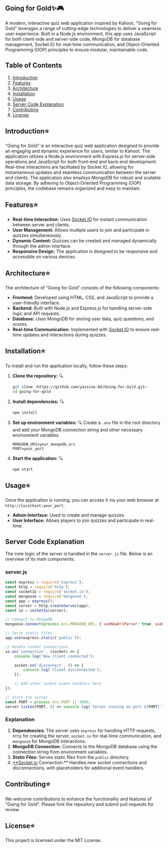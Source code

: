 ## Going for Gold✨🎮

A modern, interactive quiz web application inspired by Kahoot, "Going for Gold" leverages a range of cutting-edge technologies to deliver a seamless user experience. Built in a Node.js environment, this app uses JavaScript for both client-side and server-side code, MongoDB for database management, Socket.IO for real-time communication, and Object-Oriented Programming (OOP) principles to ensure modular, maintainable code.

## Table of Contents

1. [Introduction](notion://www.notion.so/a0dfcdb79eb3487c95d65916c84582e7?pvs=43&qid=#introduction)
2. [Features](notion://www.notion.so/a0dfcdb79eb3487c95d65916c84582e7?pvs=43&qid=#features)
3. [Architecture](notion://www.notion.so/a0dfcdb79eb3487c95d65916c84582e7?pvs=43&qid=#architecture)
4. [Installation](notion://www.notion.so/a0dfcdb79eb3487c95d65916c84582e7?pvs=43&qid=#installation)
5. [Usage](notion://www.notion.so/a0dfcdb79eb3487c95d65916c84582e7?pvs=43&qid=#usage)
6. [Server Code Explanation](notion://www.notion.so/a0dfcdb79eb3487c95d65916c84582e7?pvs=43&qid=#server-code-explanation)
7. [Contributing](notion://www.notion.so/a0dfcdb79eb3487c95d65916c84582e7?pvs=43&qid=#contributing)
8. [License](notion://www.notion.so/a0dfcdb79eb3487c95d65916c84582e7?pvs=43&qid=#license)

## Introduction⭐

"Going for Gold" is an interactive quiz web application designed to provide an engaging and dynamic experience for users, similar to Kahoot. The application utilizes a Node.js environment with Express.js for server-side operations and JavaScript for both front-end and back-end development. Real-time interactions are facilitated by Socket.IO, allowing for instantaneous updates and seamless communication between the server and clients. The application also employs MongoDB for robust and scalable data storage. By adhering to Object-Oriented Programming (OOP) principles, the codebase remains organized and easy to maintain.

## Features⭐

- **Real-time Interaction:** Uses [Socket.IO](http://socket.io/) for instant communication between server and clients.
- **User Management:** Allows multiple users to join and participate in quizzes simultaneously.
- **Dynamic Content:** Quizzes can be created and managed dynamically through the admin interface.
- **Responsive Design:** The application is designed to be responsive and accessible on various devices.

## Architecture⭐

The architecture of "Going for Gold" consists of the following components:

- **Frontend:** Developed using HTML, CSS, and JavaScript to provide a user-friendly interface.
- **Backend:** Built with Node.js and Express.js for handling server-side logic and API requests.
- **Database:** Uses MongoDB for storing user data, quiz questions, and scores.
- **Real-time Communication:** Implemented with [Socket.IO](http://socket.io/) to ensure real-time updates and interactions during quizzes.

## Installation⭐

To install and run the application locally, follow these steps:

1. **Clone the repository:** 🔍
    
    ```bash
    git clone <https://github.com/yassine-AO/Going-for-Gold.git>
    cd going-for-gold
    
    ```
    
2. **Install dependencies:** 🔍
    
    ```bash
    npm install
    
    ```
    
3. **Set up environment variables:** 🔍
Create a `.env` file in the root directory and add your MongoDB connection string and other necessary environment variables.
    
    ```
    MONGODB_URI=your_mongodb_uri
    PORT=your_port
    
    ```
    
4. **Start the application:** 🔍
    
    ```bash
    npm start
    
    ```
    

## Usage⭐

Once the application is running, you can access it via your web browser at `http://localhost:your_port`.

- **Admin Interface:** Used to create and manage quizzes.
- **User Interface:** Allows players to join quizzes and participate in real-time.

## Server Code Explanation

The core logic of the server is handled in the `server.js` file. Below is an overview of its main components:

### server.js

```jsx
const express = require('express');
const http = require('http');
const socketIo = require('socket.io');
const mongoose = require('mongoose');
const app = express();
const server = http.createServer(app);
const io = socketIo(server);

// Connect to MongoDB
mongoose.connect(process.env.MONGODB_URI, { useNewUrlParser: true, useUnifiedTopology: true });

// Serve static files
app.use(express.static('public'));

// Handle socket connections
io.on('connection', (socket) => {
    console.log('New client connected');

    socket.on('disconnect', () => {
        console.log('Client disconnected');
    });

    // Add other socket event handlers here
});

// Start the server
const PORT = process.env.PORT || 3000;
server.listen(PORT, () => console.log(`Server running on port ${PORT}`));

```

### Explanation

1. **Dependencies:** The server uses `express` for handling HTTP requests, `http` for creating the server, `socket.io` for real-time communication, and `mongoose` for MongoDB interactions.
2. **MongoDB Connection:** Connects to the MongoDB database using the connection string from environment variables.
3. **Static Files:** Serves static files from the `public` directory.
4. [**Socket.io](http://socket.io/) Connection:** Handles new socket connections and disconnections, with placeholders for additional event handlers.

## Contributing⭐

We welcome contributions to enhance the functionality and features of "Going for Gold". Please fork the repository and submit pull requests for review.

## License⭐

This project is licensed under the MIT License.
